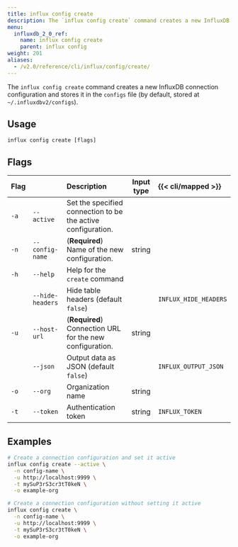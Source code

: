```yaml
---
title: influx config create
description: The `influx config create` command creates a new InfluxDB connection configuration.
menu:
  influxdb_2_0_ref:
    name: influx config create
    parent: influx config
weight: 201
aliases:
  - /v2.0/reference/cli/influx/config/create/
---
```


The `influx config create` command creates a new InfluxDB connection configuration
and stores it in the `configs` file (by default, stored at `~/.influxdbv2/configs`).

## Usage
```
influx config create [flags]
```

## Flags
| Flag |                  | Description                                                  | Input type  | {{< cli/mapped >}}    |
|:---- |:---              |:-----------                                                  |:----------: |:------------------    |
| `-a` | `--active`       | Set the specified connection to be the active configuration. |             |                       |
| `-n` | `--config-name`  | (**Required**) Name of the new configuration.                | string      |                       |
| `-h` | `--help`         | Help for the `create` command                                |             |                       |
|      | `--hide-headers` | Hide table headers (default `false`)                         |             | `INFLUX_HIDE_HEADERS` |
| `-u` | `--host-url`     | (**Required**) Connection URL for the new configuration.     | string      |                       |
|      | `--json`         | Output data as JSON (default `false`)                        |             | `INFLUX_OUTPUT_JSON`  |
| `-o` | `--org`          | Organization name                                            | string      |                       |
| `-t` | `--token`        | Authentication token                                         | string      | `INFLUX_TOKEN`         |

## Examples
```sh
# Create a connection configuration and set it active
influx config create --active \
  -n config-name \
  -u http://localhost:9999 \
  -t mySuP3rS3cr3tT0keN \
  -o example-org

# Create a connection configuration without setting it active
influx config create \
  -n config-name \
  -u http://localhost:9999 \
  -t mySuP3rS3cr3tT0keN \
  -o example-org
```
